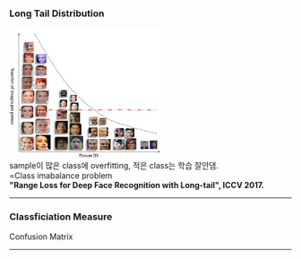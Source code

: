 ### Long Tail Distribution
![LongTailDistribuition](./image/LongTailDistribuition.png)  
sample이 많은 class에 overfitting, 적은 class는 학습 잘안댐.  
=Class imabalance problem  
__"Range Loss for Deep Face Recognition with Long-tail", ICCV 2017.__  

-------------------------------------------------------

### Classficiation Measure
Confusion Matrix  

-------------------------------------------------------
